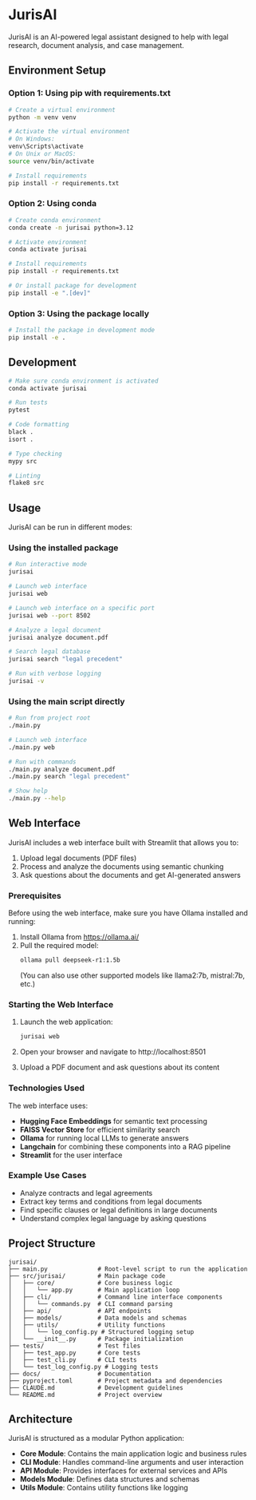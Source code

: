 # JurisAI

JurisAI is an AI-powered legal assistant designed to help with legal research, document analysis, and case management.

## Environment Setup

### Option 1: Using pip with requirements.txt

```bash
# Create a virtual environment
python -m venv venv

# Activate the virtual environment
# On Windows:
venv\Scripts\activate
# On Unix or MacOS:
source venv/bin/activate

# Install requirements
pip install -r requirements.txt
```

### Option 2: Using conda

```bash
# Create conda environment
conda create -n jurisai python=3.12

# Activate environment
conda activate jurisai

# Install requirements
pip install -r requirements.txt

# Or install package for development
pip install -e ".[dev]"
```

### Option 3: Using the package locally

```bash
# Install the package in development mode
pip install -e .
```

## Development

```bash
# Make sure conda environment is activated
conda activate jurisai

# Run tests
pytest

# Code formatting
black .
isort .

# Type checking
mypy src

# Linting
flake8 src
```

## Usage

JurisAI can be run in different modes:

### Using the installed package

```bash
# Run interactive mode
jurisai

# Launch web interface
jurisai web

# Launch web interface on a specific port
jurisai web --port 8502

# Analyze a legal document
jurisai analyze document.pdf

# Search legal database
jurisai search "legal precedent"

# Run with verbose logging
jurisai -v
```

### Using the main script directly

```bash
# Run from project root
./main.py

# Launch web interface
./main.py web

# Run with commands
./main.py analyze document.pdf
./main.py search "legal precedent"

# Show help
./main.py --help
```

## Web Interface

JurisAI includes a web interface built with Streamlit that allows you to:

1. Upload legal documents (PDF files)
2. Process and analyze the documents using semantic chunking
3. Ask questions about the documents and get AI-generated answers

### Prerequisites

Before using the web interface, make sure you have Ollama installed and running:

1. Install Ollama from https://ollama.ai/
2. Pull the required model:
   ```bash
   ollama pull deepseek-r1:1.5b
   ```
   (You can also use other supported models like llama2:7b, mistral:7b, etc.)

### Starting the Web Interface

1. Launch the web application:
   ```bash
   jurisai web
   ```

2. Open your browser and navigate to http://localhost:8501

3. Upload a PDF document and ask questions about its content

### Technologies Used

The web interface uses:
- **Hugging Face Embeddings** for semantic text processing
- **FAISS Vector Store** for efficient similarity search
- **Ollama** for running local LLMs to generate answers
- **Langchain** for combining these components into a RAG pipeline
- **Streamlit** for the user interface

### Example Use Cases

- Analyze contracts and legal agreements
- Extract key terms and conditions from legal documents
- Find specific clauses or legal definitions in large documents
- Understand complex legal language by asking questions

## Project Structure

```
jurisai/
├── main.py              # Root-level script to run the application
├── src/jurisai/         # Main package code
│   ├── core/            # Core business logic
│   │   └── app.py       # Main application loop
│   ├── cli/             # Command line interface components
│   │   └── commands.py  # CLI command parsing
│   ├── api/             # API endpoints
│   ├── models/          # Data models and schemas
│   ├── utils/           # Utility functions
│   │   └── log_config.py # Structured logging setup
│   └── __init__.py      # Package initialization
├── tests/               # Test files
│   ├── test_app.py      # Core tests
│   ├── test_cli.py      # CLI tests
│   └── test_log_config.py # Logging tests
├── docs/                # Documentation
├── pyproject.toml       # Project metadata and dependencies
├── CLAUDE.md            # Development guidelines
└── README.md            # Project overview
```

## Architecture

JurisAI is structured as a modular Python application:

- **Core Module**: Contains the main application logic and business rules
- **CLI Module**: Handles command-line arguments and user interaction
- **API Module**: Provides interfaces for external services and APIs
- **Models Module**: Defines data structures and schemas
- **Utils Module**: Contains utility functions like logging
